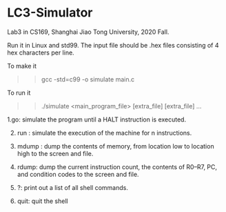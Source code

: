 # LC3-Simulator
Lab3 in CS169, Shanghai Jiao Tong University, 2020 Fall.

Run it in Linux and std99.
The input file should be .hex files consisting of 4 hex characters per line.

To make it
>>gcc -std=c99 -o simulate main.c

To run it
>>./simulate <main_program_file> [extra_file] [extra_file] ...

1.go: simulate the program until a HALT instruction is executed.

2. run <n>: simulate the execution of the machine for n instructions.
  
3. mdump <low> <high>: dump the contents of memory, from location low to location high to the screen and file.
  
4. rdump: dump the current instruction count, the contents of R0–R7, PC, and condition codes to the screen and file.
  
5. ?: print out a list of all shell commands.
  
6. quit: quit the shell
